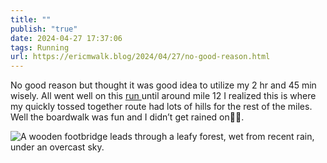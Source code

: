 ```yaml
---
title: ""
publish: "true"
date: 2024-04-27 17:37:06
tags: Running
url: https://ericmwalk.blog/2024/04/27/no-good-reason.html
---
```


No good reason but thought it was  good idea to utilize my 2 hr and 45 min wisely. All went well on this [run ](https://strava.com/activities/11277627906)until around mile 12 I realized this is where my quickly tossed together route had lots of hills for the rest of the miles. Well the boardwalk was fun and I didn’t get rained on🤷‍♂️.

![A wooden footbridge leads through a leafy forest, wet from recent rain, under an overcast sky.](https://ericmwalk.blog/uploads/2024/img-8742.jpeg)